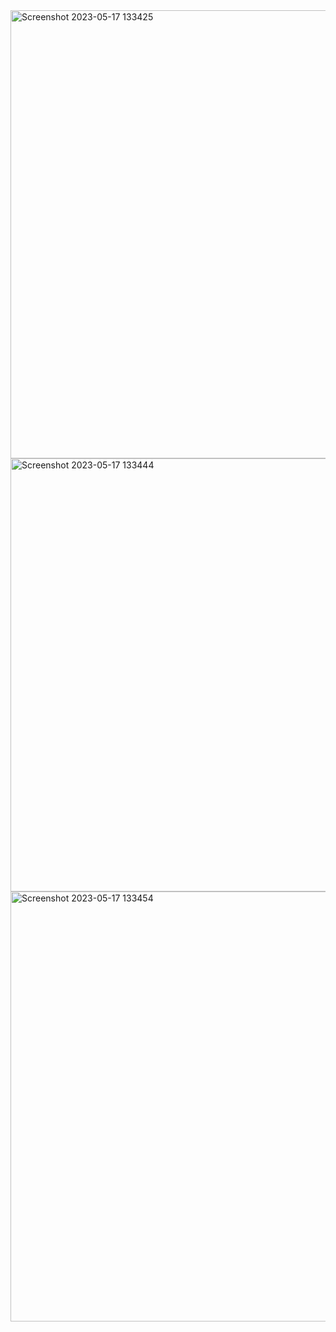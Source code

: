 
<img width="717" alt="Screenshot 2023-05-17 133425" src="https://github.com/liuyaxin99/reactjs-notes-app/assets/51477400/aa54c2d3-3160-4fe3-8b43-db8206ea67e2">
<img width="693" alt="Screenshot 2023-05-17 133444" src="https://github.com/liuyaxin99/reactjs-notes-app/assets/51477400/20c215e8-977a-4b06-ad96-6e5cbff6b5ad">
<img width="688" alt="Screenshot 2023-05-17 133454" src="https://github.com/liuyaxin99/reactjs-notes-app/assets/51477400/7c7960a2-1197-458b-93e4-2b6e210f4168">
